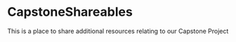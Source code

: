 # CapstoneShareables
This is a place to share additional resources relating to our Capstone Project
